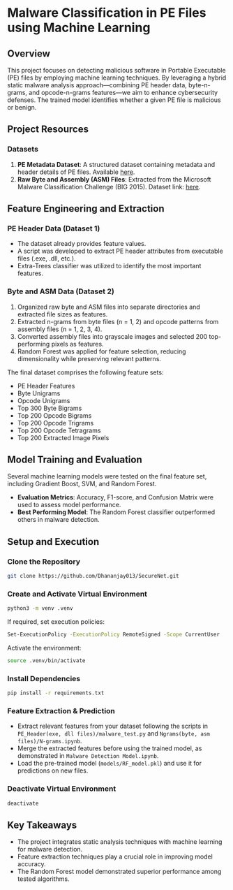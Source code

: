 # Malware Classification in PE Files using Machine Learning  

## Overview  
This project focuses on detecting malicious software in Portable Executable (PE) files by employing machine learning techniques. By leveraging a hybrid static malware analysis approach—combining PE header data, byte-n-grams, and opcode-n-grams features—we aim to enhance cybersecurity defenses. The trained model identifies whether a given PE file is malicious or benign.

## Project Resources  
### Datasets  
1. **PE Metadata Dataset**: A structured dataset containing metadata and header details of PE files. Available [here](https://www.kaggle.com/datasets/dasarijayanth/pe-header-data).  
2. **Raw Byte and Assembly (ASM) Files**: Extracted from the Microsoft Malware Classification Challenge (BIG 2015). Dataset link: [here](https://www.kaggle.com/competitions/malware-classification/data).  

## Feature Engineering and Extraction  
### PE Header Data (Dataset 1)  
- The dataset already provides feature values.  
- A script was developed to extract PE header attributes from executable files (.exe, .dll, etc.).  
- Extra-Trees classifier was utilized to identify the most important features.  

### Byte and ASM Data (Dataset 2)  
1. Organized raw byte and ASM files into separate directories and extracted file sizes as features.  
2. Extracted n-grams from byte files (n = 1, 2) and opcode patterns from assembly files (n = 1, 2, 3, 4).  
3. Converted assembly files into grayscale images and selected 200 top-performing pixels as features.  
4. Random Forest was applied for feature selection, reducing dimensionality while preserving relevant patterns.  

The final dataset comprises the following feature sets:  
- PE Header Features  
- Byte Unigrams  
- Opcode Unigrams  
- Top 300 Byte Bigrams  
- Top 200 Opcode Bigrams  
- Top 200 Opcode Trigrams  
- Top 200 Opcode Tetragrams  
- Top 200 Extracted Image Pixels  

## Model Training and Evaluation  
Several machine learning models were tested on the final feature set, including Gradient Boost, SVM, and Random Forest.  
- **Evaluation Metrics**: Accuracy, F1-score, and Confusion Matrix were used to assess model performance.  
- **Best Performing Model**: The Random Forest classifier outperformed others in malware detection.  

## Setup and Execution  
### Clone the Repository  
```sh  
git clone https://github.com/Dhananjay013/SecureNet.git  
```

### Create and Activate Virtual Environment  
```sh  
python3 -m venv .venv  
```

If required, set execution policies:  
```sh  
Set-ExecutionPolicy -ExecutionPolicy RemoteSigned -Scope CurrentUser  
```

Activate the environment:  
```sh  
source .venv/bin/activate  
```

### Install Dependencies  
```sh  
pip install -r requirements.txt  
```

### Feature Extraction & Prediction  
- Extract relevant features from your dataset following the scripts in `PE_Header(exe, dll files)/malware_test.py` and `Ngrams(byte, asm files)/N-grams.ipynb`.  
- Merge the extracted features before using the trained model, as demonstrated in `Malware Detection Model.ipynb`.  
- Load the pre-trained model (`models/RF_model.pkl`) and use it for predictions on new files.  

### Deactivate Virtual Environment  
```sh  
deactivate  
```

## Key Takeaways  
- The project integrates static analysis techniques with machine learning for malware detection.  
- Feature extraction techniques play a crucial role in improving model accuracy.  
- The Random Forest model demonstrated superior performance among tested algorithms.  

